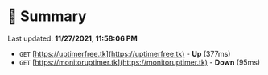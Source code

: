 # 📖 Summary
Last updated: **11/27/2021, 11:58:06 PM**

- `GET` [https://uptimerfree.tk](https://uptimerfree.tk) - **Up** (377ms)
- `GET` [https://monitoruptimer.tk](https://monitoruptimer.tk) - **Down** (95ms)

